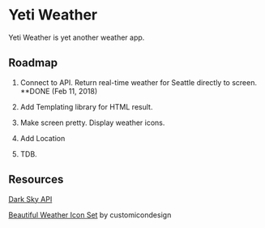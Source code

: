 # Yeti Weather

Yeti Weather is yet another weather app.

## Roadmap

1. Connect to API. Return real-time weather for Seattle directly to screen. **DONE (Feb 11, 2018)

1. Add Templating library for HTML result.

1. Make screen pretty. Display weather icons.

1. Add Location

1. TDB.

## Resources

[Dark Sky API](https://darksky.net/dev)

[Beautiful Weather Icon Set](https://customicondesign.deviantart.com/art/Beautiful-Weather-Icon-Set-208760113) by customicondesign
